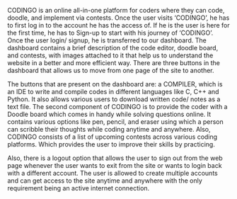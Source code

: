 CODINGO is an online all-in-one platform for coders where they can code, doodle, and implement via contests. Once the user visits ‘CODINGO’, he has to first log in to the account he has the access of. If he is the user is here for the first time, he has to Sign-up to start with his journey of ‘CODINGO’. Once the user login/ signup, he is transferred to our dashboard. The dashboard contains a brief description of the code editor, doodle board, and contests, with images attached to it that help us to understand the website in a better and more efficient way. There are three buttons in the dashboard that allows us to move from one page of the site to another. 

The buttons that are present on the dashboard are: a COMPILER, which is an IDE to write and compile codes in different languages like C, C++ and Python. It also allows various users to download written code/ notes as a text file. The second component of CODINGO is to provide the coder with a Doodle board which comes in handy while solving questions online. It contains various options like pen, pencil, and eraser using which a person can scribble their thoughts while coding anytime and anywhere. Also, CODINGO consists of a list of upcoming contests across various coding platforms. Which provides the user to improve their skills by practicing.

Also, there is a logout option that allows the user to sign out from the web page whenever the user wants to exit from the site or wants to login back with a different account. The user is allowed to create multiple accounts and can get access to the site anytime and anywhere with the only requirement being an active internet connection.

